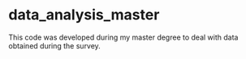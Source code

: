# data_analysis_master
This code was developed during my master degree to deal with data obtained during the survey.
